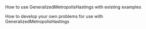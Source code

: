 How to use GeneralizedMetropolisHastings with existing examples

How to develop your own problems for use with GeneralizedMetropolisHastings

